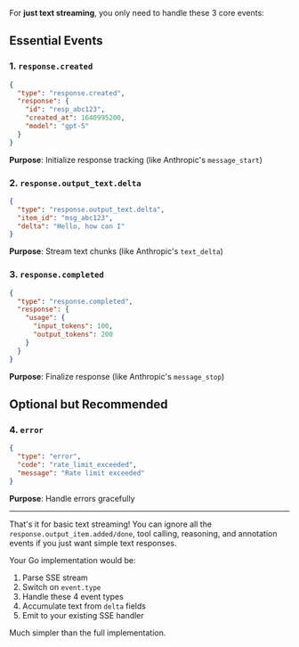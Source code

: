 For **just text streaming**, you only need to handle these 3 core events:

## Essential Events

### 1. `response.created`

```json
{
  "type": "response.created",
  "response": {
    "id": "resp_abc123",
    "created_at": 1640995200,
    "model": "gpt-5"
  }
}
```

**Purpose**: Initialize response tracking (like Anthropic's `message_start`)

### 2. `response.output_text.delta`

```json
{
  "type": "response.output_text.delta",
  "item_id": "msg_abc123",
  "delta": "Hello, how can I"
}
```

**Purpose**: Stream text chunks (like Anthropic's `text_delta`)

### 3. `response.completed`

```json
{
  "type": "response.completed",
  "response": {
    "usage": {
      "input_tokens": 100,
      "output_tokens": 200
    }
  }
}
```

**Purpose**: Finalize response (like Anthropic's `message_stop`)

## Optional but Recommended

### 4. `error`

```json
{
  "type": "error",
  "code": "rate_limit_exceeded",
  "message": "Rate limit exceeded"
}
```

**Purpose**: Handle errors gracefully

---

That's it for basic text streaming! You can ignore all the `response.output_item.added/done`, tool calling, reasoning, and annotation events if you just want simple text responses.

Your Go implementation would be:

1. Parse SSE stream
2. Switch on `event.type`
3. Handle these 4 event types
4. Accumulate text from `delta` fields
5. Emit to your existing SSE handler

Much simpler than the full implementation.
